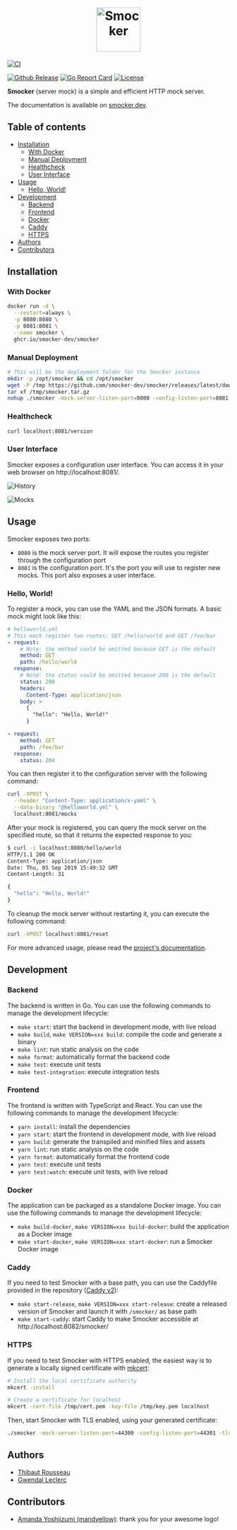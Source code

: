 <h1 align="center">
  <img src="./docs/logo-horizontal.png" alt="Smocker" height="100" title="Smocker logo by mandyellow" />
</h1>

[![CI](https://github.com/smocker-dev/smocker/actions/workflows/main.yml/badge.svg)](https://github.com/smocker-dev/smocker/actions/workflows/main.yml)
<!-- TODO: replace with ghcr badge [![Docker Repository](https://img.shields.io/badge/docker-thiht%2Fsmocker-blue?logo=docker)](https://hub.docker.com/r/thiht/smocker) -->
[![Github Release](https://img.shields.io/github/v/release/smocker-dev/smocker.svg?logo=github)](https://github.com/smocker-dev/smocker/releases/latest)
[![Go Report Card](https://goreportcard.com/badge/github.com/smocker-dev/smocker)](https://goreportcard.com/report/github.com/smocker-dev/smocker)
[![License](https://img.shields.io/github/license/smocker-dev/smocker?logo=open-source-initiative)](https://github.com/smocker-dev/smocker/blob/main/LICENSE)

**Smocker** (server mock) is a simple and efficient HTTP mock server.

The documentation is available on [smocker.dev](https://smocker.dev).

## Table of contents

- [Installation](#installation)
  - [With Docker](#with-docker)
  - [Manual Deployment](#manual-deployment)
  - [Healthcheck](#healthcheck)
  - [User Interface](#user-interface)
- [Usage](#usage)
  - [Hello, World!](#hello-world)
- [Development](#development)
  - [Backend](#backend)
  - [Frontend](#frontend)
  - [Docker](#docker)
  - [Caddy](#caddy)
  - [HTTPS](#https)
- [Authors](#authors)
- [Contributors](#contributors)

## Installation

### With Docker

```sh
docker run -d \
  --restart=always \
  -p 8080:8080 \
  -p 8081:8081 \
  --name smocker \
  ghcr.io/smocker-dev/smocker
```

### Manual Deployment

```sh
# This will be the deployment folder for the Smocker instance
mkdir -p /opt/smocker && cd /opt/smocker
wget -P /tmp https://github.com/smocker-dev/smocker/releases/latest/download/smocker.tar.gz
tar xf /tmp/smocker.tar.gz
nohup ./smocker -mock-server-listen-port=8080 -config-listen-port=8081 &
```

### Healthcheck

```sh
curl localhost:8081/version
```

### User Interface

Smocker exposes a configuration user interface. You can access it in your web browser on http://localhost:8081/.

![History](docs/screenshots/screenshot-history.png)

![Mocks](docs/screenshots/screenshot-mocks.png)

## Usage

Smocker exposes two ports:

- `8080` is the mock server port. It will expose the routes you register through the configuration port
- `8081` is the configuration port. It's the port you will use to register new mocks. This port also exposes a user interface.

### Hello, World!

To register a mock, you can use the YAML and the JSON formats. A basic mock might look like this:

```yaml
# helloworld.yml
# This mock register two routes: GET /hello/world and GET /foo/bar
- request:
    # Note: the method could be omitted because GET is the default
    method: GET
    path: /hello/world
  response:
    # Note: the status could be omitted because 200 is the default
    status: 200
    headers:
      Content-Type: application/json
    body: >
      {
        "hello": "Hello, World!"
      }

- request:
    method: GET
    path: /foo/bar
  response:
    status: 204
```

You can then register it to the configuration server with the following command:

```sh
curl -XPOST \
  --header "Content-Type: application/x-yaml" \
  --data-binary "@helloworld.yml" \
  localhost:8081/mocks
```

After your mock is registered, you can query the mock server on the specified route, so that it returns the expected response to you:

```sh
$ curl -i localhost:8080/hello/world
HTTP/1.1 200 OK
Content-Type: application/json
Date: Thu, 05 Sep 2019 15:49:32 GMT
Content-Length: 31

{
  "hello": "Hello, World!"
}
```

To cleanup the mock server without restarting it, you can execute the following command:

```sh
curl -XPOST localhost:8081/reset
```

For more advanced usage, please read the [project's documentation](https://smocker.dev).

## Development

### Backend

The backend is written in Go. You can use the following commands to manage the development lifecycle:

- `make start`: start the backend in development mode, with live reload
- `make build`, `make VERSION=xxx build`: compile the code and generate a binary
- `make lint`: run static analysis on the code
- `make format`: automatically format the backend code
- `make test`: execute unit tests
- `make test-integration`: execute integration tests

### Frontend

The frontend is written with TypeScript and React. You can use the following commands to manage the development lifecycle:

- `yarn install`: install the dependencies
- `yarn start`: start the frontend in development mode, with live reload
- `yarn build`: generate the transpiled and minified files and assets
- `yarn lint`: run static analysis on the code
- `yarn format`: automatically format the frontend code
- `yarn test`: execute unit tests
- `yarn test:watch`: execute unit tests, with live reload

### Docker

The application can be packaged as a standalone Docker image. You can use the following commands to manage the development lifecycle:

- `make build-docker`, `make VERSION=xxx build-docker`: build the application as a Docker image
- `make start-docker`, `make VERSION=xxx start-docker`: run a Smocker Docker image

### Caddy

If you need to test Smocker with a base path, you can use the Caddyfile provided in the repository ([Caddy v2](https://caddyserver.com/v2)):

- `make start-release`, `make VERSION=xxx start-release`: create a released version of Smocker and launch it with `/smocker/` as base path
- `make start-caddy`: start Caddy to make Smocker accessible at http://localhost:8082/smocker/

### HTTPS

If you need to test Smocker with HTTPS enabled, the easiest way is to generate a locally signed certificate with [mkcert](https://github.com/FiloSottile/mkcert):

```sh
# Install the local certificate authority
mkcert -install

# Create a certificate for localhost
mkcert -cert-file /tmp/cert.pem -key-file /tmp/key.pem localhost
```

Then, start Smocker with TLS enabled, using your generated certificate:

```sh
./smocker -mock-server-listen-port=44300 -config-listen-port=44301 -tls-enable -tls-cert-file=/tmp/cert.pem -tls-private-key-file=/tmp/key.pem
```

## Authors

- [Thibaut Rousseau](https://github.com/Thiht)
- [Gwendal Leclerc](https://github.com/gwleclerc)

## Contributors

- [Amanda Yoshiizumi (mandyellow)](https://github.com/mandyellow): thank you for your awesome logo!
